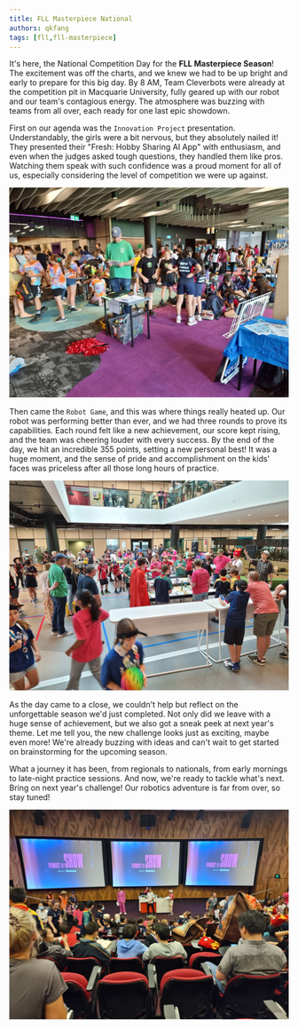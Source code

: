 ```yaml
---
title: FLL Masterpiece National
authors: qkfang
tags: [fll,fll-masterpiece]
---
```



It's here, the National Competition Day for the **FLL Masterpiece Season**! The excitement was off the charts, and we knew we had to be up bright and early to prepare for this big day. By 8 AM, Team Cleverbots were already at the competition pit in Macquarie University, fully geared up with our robot and our team's contagious energy. The atmosphere was buzzing with teams from all over, each ready for one last epic showdown.

First on our agenda was the `Innovation Project` presentation. Understandably, the girls were a bit nervous, but they absolutely nailed it! They presented their "Fresh: Hobby Sharing AI App" with enthusiasm, and even when the judges asked tough questions, they handled them like pros. Watching them speak with such confidence was a proud moment for all of us, especially considering the level of competition we were up against.

![alt text](images/fll-masterpiece-national-showcase.jpg)

Then came the `Robot Game`, and this was where things really heated up. Our robot was performing better than ever, and we had three rounds to prove its capabilities. Each round felt like a new achievement, our score kept rising, and the team was cheering louder with every success. By the end of the day, we hit an incredible 355 points, setting a new personal best! It was a huge moment, and the sense of pride and accomplishment on the kids' faces was priceless after all those long hours of practice.

![alt text](images/fll-masterpiece-national-robot-game.jpg)

As the day came to a close, we couldn't help but reflect on the unforgettable season we'd just completed. Not only did we leave with a huge sense of achievement, but we also got a sneak peek at next year's theme. Let me tell you, the new challenge looks just as exciting, maybe even more! We're already buzzing with ideas and can't wait to get started on brainstorming for the upcoming season.

What a journey it has been, from regionals to nationals, from early mornings to late-night practice sessions. And now, we're ready to tackle what's next. Bring on next year's challenge! Our robotics adventure is far from over, so stay tuned!

![alt text](images/fll-masterpiece-national-ceremony.jpg)

